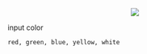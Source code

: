<p align="center">
<img src="https://raw.githubusercontent.com/Xi-v/opencv-ui.f/main/img/demo.jpg">
</p>

input color

```
red, green, blue, yellow, white
```
